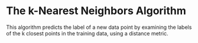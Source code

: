 # The k-Nearest Neighbors Algorithm #

This algorithm predicts the label of a new data point by examining the labels of the k closest points in the training data, using a distance metric.


